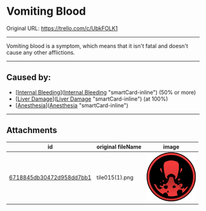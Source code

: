 # Vomiting Blood

Original URL: https://trello.com/c/UbkFOLK1

---

Vomiting blood is a symptom, which means that it isn't fatal and doesn't cause any other afflictions.

---

## Caused by:

- [[Internal Bleeding](../Torso/Internal%20Bleeding.md)]([Internal Bleeding](../Torso/Internal%20Bleeding.md) "smartCard-inline") (50% or more)
- [[Liver Damage](../Torso/Liver%20Damage.md)]([Liver Damage](../Torso/Liver%20Damage.md) "smartCard-inline") (at 100%)
- [[Anesthesia](../Torso/Anesthesia.md)]([Anesthesia](../Torso/Anesthesia.md) "smartCard-inline")

---

## Attachments

id | original fileName | image
---|---|---
[6718845db30472d958dd7bb1](./Vomiting%20Blood%20-%20Attachments/6718845db30472d958dd7bb1.png) | tile015(1).png | ![tile015(1).png\|200](./Vomiting%20Blood%20-%20Attachments/6718845db30472d958dd7bb1.png)